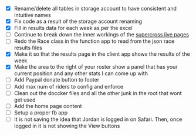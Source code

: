 - [x] Rename/delete all tables in storage account to have consistent and intuitive names
- [x] Fix code as a result of the storage account renaming
- [x] Fill in results data for each week as per the excel
- [ ] Continue to break down the inner workings of the [supercross live pages](Supercross-Live.md)
- [ ] Redo the Race class in the function app to read from the json race results files
- [x] Make it so that the results page in the client app shows the results of the week
- [x] Make the area to the right of your roster show a panel that has your current position and any other stats I can come up with
- [ ] Add Paypal donate button to footer
- [ ] Add max num of riders to config and enforce
- [ ] Clean out the doccker files and all the other junk in the root that wont get used
- [ ] Add the home page content
- [ ] Setup a proper fb app
- [ ] It is not saving the idea that Jordan is logged in on Safari. Then, once logged in it is not showing the View buttons